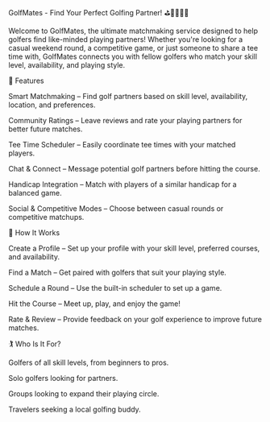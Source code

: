 GolfMates - Find Your Perfect Golfing Partner! ⛳🏌️‍♂️🏌️‍♀️

Welcome to GolfMates, the ultimate matchmaking service designed to help golfers find like-minded playing partners! Whether you're looking for a casual weekend round, a competitive game, or just someone to share a tee time with, GolfMates connects you with fellow golfers who match your skill level, availability, and playing style.

🌟 Features

Smart Matchmaking – Find golf partners based on skill level, availability, location, and preferences.

Community Ratings – Leave reviews and rate your playing partners for better future matches.

Tee Time Scheduler – Easily coordinate tee times with your matched players.

Chat & Connect – Message potential golf partners before hitting the course.

Handicap Integration – Match with players of a similar handicap for a balanced game.

Social & Competitive Modes – Choose between casual rounds or competitive matchups.

🎯 How It Works

Create a Profile – Set up your profile with your skill level, preferred courses, and availability.

Find a Match – Get paired with golfers that suit your playing style.

Schedule a Round – Use the built-in scheduler to set up a game.

Hit the Course – Meet up, play, and enjoy the game!

Rate & Review – Provide feedback on your golf experience to improve future matches.

🏌️ Who Is It For?

Golfers of all skill levels, from beginners to pros.

Solo golfers looking for partners.

Groups looking to expand their playing circle.

Travelers seeking a local golfing buddy.
